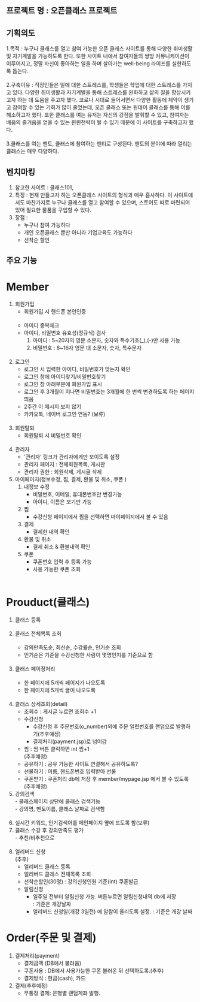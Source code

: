 ## 프로젝트 명 : 오픈클래스 프로젝트
## 기획의도
1.목적 : 누구나 클래스를 열고 참여 가능한 오픈 클래스 사이트를 통해 다양한 취미생활 및 자기계발을 가능하도록 한다. 또한 사이트 내에서 참여자들의 쌍방 커뮤니케이션이 이루어지고, 정말 자신이 좋아하는 일을 하며 살아가는 well-being 라이프를 실현하도록 돕는다.<br><br>
2.구축이유 : 직장인들은 일에 대한 스트레스를, 학생들은 학업에 대한 스트레스를 가지고 있다. 다양한 취미생활과 자기계발을 통해 스트레스를 완화하고 삶의 질을 향상시키고자 하는 데 도움을 주고자 했다. 코로나 시대로 들어서면서 다양한 활동에 제약이 생기고 참여할 수 있는 기회가 많이 줄었는데, 오픈 클래스 또는 원데이 클래스를 통해 이를 해소하고자 했다. 또한 클래스를 여는 유저는 자신의 강점을 발휘할 수 있고, 참여자는 배움의 즐거움을 얻을 수 있는 윈윈전략이 될 수 있기 때문에 이 사이트를 구축하고자 했다. <br><br>
3.클래스를 여는 멘토, 클래스에 참여하는 멘티로 구성된다. 멘토의 분야에 따라 열리는 클래스는 매우 다양하다. 
	  

## 벤치마킹 
1. 참고한 사이트 : 클래스101, 
2. 특징 : 현재 만들고자 하는 오픈클래스 사이트의 형식과 매우 흡사하다. 이 사이트에서도 마찬가지로 누구나 클래스를 열고 참여할 수 있으며, 스토어도 따로 마련되어 있어 필요한 물품을 구입할 수 있다. 
3. 장점 : 
	- 누구나 참여 가능하다
	- 개인 오픈클래스 뿐만 아니라 기업교육도 가능하다
	- 선착순 할인
	
## 주요 기능 
# Member
1. 회원가입<br>
 	- 회원가입 시 핸드폰 본인인증<br><br>
 	- 아이디 중복체크<br>
 	- 아이디, 비밀번호 유효성(정규식) 검사<br>
 		1) 아이디 : 5~20자의 영문 소문자, 숫자와 특수기호(_),(-)만 사용 가능<br>
		2) 비밀번호 : 8~16자 영문 대 소문자, 숫자, 특수문자<br><br>
2. 로그인<br>
	- 로그인 시 입력한 아이디, 비밀번호가 맞는지 확인<br>
	- 로그인 창에 아이디찾기/비밀번호찾기<br>
	- 로그인 창 아래부분에 회원가입 표시<br>
	- 로그인 후 3개월이 지나면 비밀번호는 3개월에 한 번씩 변경하도록 하는 페이지 띄움<br>
	- 2주간 이 메시지 보지 않기<br>
	- 카카오톡, 네이버 로그인 연동? (보류)<br><br>
3. 회원탈퇴<br>
	- 회원탈퇴 시 비밀번호 확인<br><br>
4. 관리자<br>
	- '관리자' 링크가 관리자에게만 보이도록 설정<br>
	- 관리자 페이지 : 전체회원목록, 게시판<br>
	- 관리자 권한 : 회원삭제, 게시글 삭제<br>
5. 마이페이지(정보수정, 찜, 결제, 환불 및 취소, 쿠폰 ) <br>
	1. 내정보 수정<br>
		- 비밀번호, 이메일, 휴대폰번호만 변경가능<br>
		- 아이디, 이름은 보기만 가능<br>
	2. 찜<br>
		- 수강신청 페이지에서 찜을 선택하면 마이페이지에서 볼 수 있음<br>
	3. 결제<br>
		- 결제한 내역 확인<br>
	4. 환불 및 취소<br>
		- 결제 취소 & 환불내역 확인<br>
 	5. 쿠폰<br>
		- 쿠폰번호 입력 후 등록 가능<br>
		- 사용 가능한 쿠폰 조회<br><br>

# Prouduct(클래스) 
1. 클래스 등록<br><br>
2. 클래스 전체목록 조회<br><br>
  	- 강의만족도순, 최신순, 수강률순, 인기순 조회<br>
  	- 인기순은 기준을 수강신청한 사람이 몇명인지를 기준으로 함<br><br>
3. 클래스 페이징처리<br><br>
	- 한 페이지에 5개씩 페이지가 나오도록<br>
	- 한 페이지에 5개씩 글이 나오도록<br><br>
4. 클래스 상세조회(detail)<br>
	- 조회수 : 게시글 누르면 조회수 +1<br>
	- 수강신청 <br>
		- 수강신청 후 주문번호(o_number)외에 주문 일련번호를 랜덤으로 발행하기(추후예정)<br>
		- 결제처리(payment.jsp)로 넘어감 
	- 찜 : 찜 버튼 클릭하면 int 찜+1 <br>(추후예정)
	- 공유하기 : 공유 가능한 사이트 연결해서 공유하도록?<br>
	- 선물하기 : 이름, 핸드폰번호 입력받아 선물<br>
	- 쿠폰받기 : 쿠폰처리 db에 저장 후 member/mypage.jsp 에서 볼 수 있도록(추후예정)
5. 강의검색<br>
		- 클래스페이지 상단에 클래스 검색기능<br>
		- 강의명, 멘토이름, 클래스 날짜로 검색함<br><br>
6. 실시간 키워드, 인기검색어를 메인페이지 옆에 뜨도록 함(보류)
7. 클래스 수강 후 강의만족도 평가<br>
		- 추천/비추천으로<br><br> 
8. 얼리버드 신청<br>(추후)
	- 얼리버드 클래스 등록
	- 얼리버드 클래스 전체목록 조회
	- 선착순할인(30명)  : 강의신청인원 기준(int) 쿠폰발급<br>
	- 알림신청
		- 일주일 전부터 알림신청 가능. 버튼누르면 알림신청내역 db에 저장<br> : 기준은 개강날짜
		- 얼리버드 신청일(개강 3일전) 에 알람이 울리도록 설정. : 기준은 개강 날짜<br>
		
		
# Order(주문 및 결제)
1. 결제처리(payment)<br>
	- 결제금액 (DB에서 불러옴)<br>
	- 쿠폰사용 : DB에서 사용가능한 쿠폰 불러온 뒤 선택하도록.(추후)<br>
	- 결제방식 : 현금(cash), 카드<card><br>
2. 결제(추후예정)<br>
	- 무통장 결제: 은행별 랜덤계좌 발행. 
	


	
